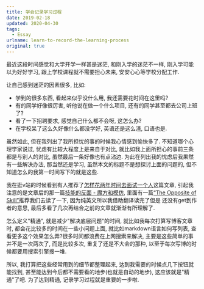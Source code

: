 ```yaml
---
title: 学会记录学习过程
date: 2019-02-18
updated: 2020-04-30
tags:
  - Essay
urlname: learn-to-record-the-learning-process
original: true
---
```

最近这段时间感觉和大学开学一样甚是迷茫, 和刚入学的迷茫不一样, 刚入学可能以为好好学习, 跟上学校课程就不需要担心未来, 安安心心等学校分配工作. 
<!--more-->
让自己感到迷茫的因素很多, 比如:
- 学到的很多东西, 看起来似乎没什么用, 我还需要花时间在这里吗?
- 有的同学好像很厉害, 听他说在做一个什么项目, 还有的同学甚至都去公司上班了?
- 看了一下招聘要求, 感觉自己什么都不会呀, 这怎么办?
- 在学校呆了这么久好像什么都没学好, 英语还是这么渣, 口语也是. 

虽然如此, 但在我列出了我所担忧的事的时候我心情感到愉快多了. 不知道哪个心理学家说过, 忧虑有比较大程度上是来自于对比, 就比如我上面所担心的事前三条都是与别人的对比, 虽然最后一条好像也有点沾边. 为此在列出我的忧虑后我果然有一些解决办法, 那当然还是学习, 虽然本文的标题不是想探讨上面的问题的, 但不知道怎么的我第一时间写下的就是这些. 

我在逛v站的时候看到有人推荐了[怎样花两年时间去面试一个人](http://mindhacks.cn/2011/11/04/how-to-interview-a-person-for-two-years/)这篇文章, 引起我注意的是文章后的那一篇[技能的反面 - 魔方和模仿](http://www.cnblogs.com/xinz/archive/2011/08/07/2129751.html), 里面有一篇[“The Opposite of Skill”](http://www.billbuxton.com/xc.html)推荐我们去读了一下, 因为纯英文所以我借助翻译读完了但是
还没有get到作者的意思, 最后多看了几次再结合之前的文章就渐渐有所理解了. 

怎么定义"精通", 就是减少"解决底层问题"的时间, 就比如我每次打算写博客文章时, 都会花比较多的时间在一些小问题上面, 就比如markdown语言如何写列表, 查看更多这个效果怎么弄?很多时间都浪费在上网搜索来解决, 主要是这些简单的事并不是一次两次了, 而是比较多次, 重复了还是不大会的那种, 以至于每次写博的时候都要用搜索引擎搜一堆. 

所以, 我打算把这些经常用到的细节都整理起来, 达到我需要的时候点几下按钮就能找到, 甚至能达到今后都不需要看的地步(也就是自动的地步), 这应该就是"精通"了吧. 为了达到精通, 记录学习过程就是重要的一步啦. 










